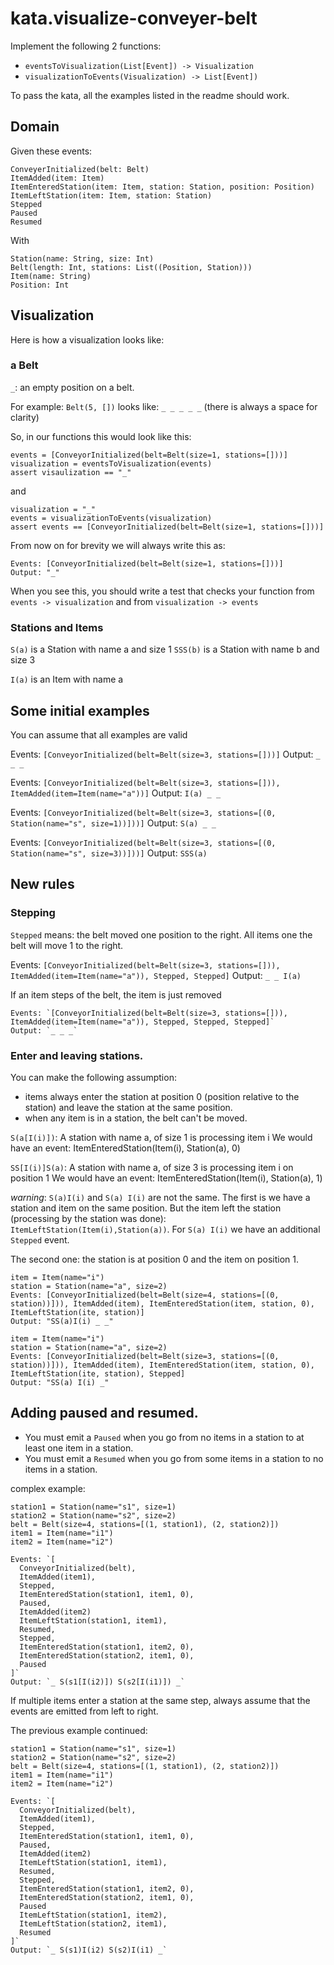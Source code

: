 # kata.visualize-conveyer-belt

Implement the following 2 functions:

* `eventsToVisualization(List[Event]) -> Visualization`
* `visualizationToEvents(Visualization) -> List[Event])`

To pass the kata, all the examples listed in the readme should work.

## Domain

Given these events:

```
ConveyerInitialized(belt: Belt)
ItemAdded(item: Item)
ItemEnteredStation(item: Item, station: Station, position: Position)
ItemLeftStation(item: Item, station: Station)
Stepped
Paused
Resumed
```

With

```
Station(name: String, size: Int)
Belt(length: Int, stations: List((Position, Station)))
Item(name: String)
Position: Int
```

## Visualization

Here is how a visualization looks like:

### a Belt

`_`: an empty position on a belt.

For example: `Belt(5, [])` looks like: `_ _ _ _ _` (there is always a space for clarity)

So, in our functions this would look like this:

```
events = [ConveyorInitialized(belt=Belt(size=1, stations=[]))]
visualization = eventsToVisualization(events)
assert visaulization == "_"
```

and

```
visualization = "_"
events = visualizationToEvents(visualization)
assert events == [ConveyorInitialized(belt=Belt(size=1, stations=[]))]
```

From now on for brevity we will always write this as:

```
Events: [ConveyorInitialized(belt=Belt(size=1, stations=[]))]
Output: "_"
```

When you see this, you should write a test that checks your function from `events -> visualization` and from `visualization -> events`

### Stations and Items

`S(a)` is a Station with name a and size 1
`SSS(b)` is a Station with name b and size 3

`I(a)` is an Item with name a

## Some initial examples

You can assume that all examples are valid

Events: `[ConveyorInitialized(belt=Belt(size=3, stations=[]))]`
Output: `_ _ _`

Events: `[ConveyorInitialized(belt=Belt(size=3, stations=[])), ItemAdded(item=Item(name="a"))]`
Output: `I(a) _ _`

Events: `[ConveyorInitialized(belt=Belt(size=3, stations=[(0, Station(name="s", size=1))]))]`
Output: `S(a) _ _` 

Events: `[ConveyorInitialized(belt=Belt(size=3, stations=[(0, Station(name="s", size=3))]))]`
Output: `SSS(a)`

## New rules

### Stepping

`Stepped` means: the belt moved one position to the right. All items one the belt will move 1 to the right.

Events: `[ConveyorInitialized(belt=Belt(size=3, stations=[])), ItemAdded(item=Item(name="a")), Stepped, Stepped]`
Output: `_ _ I(a)`

If an item steps of the belt, the item is just removed

```
Events: `[ConveyorInitialized(belt=Belt(size=3, stations=[])), ItemAdded(item=Item(name="a")), Stepped, Stepped, Stepped]`
Output: `_ _ _`
```

### Enter and leaving stations.

You can make the following assumption:
* items always enter the station at position 0 (position relative to the station) and leave the station at the same position.
* when any item is in a station, the belt can't be moved.

`S(a[I(i)])`: A station with name a, of size 1 is processing item i
We would have an event: ItemEnteredStation(Item(i), Station(a), 0)

`SS[I(i)]S(a)`: A station with name a, of size 3 is processing item i on position 1
We would have an event: ItemEnteredStation(Item(i), Station(a), 1)

*warning*:
`S(a)I(i)` and `S(a) I(i)` are not the same.
The first is we have a station and item on the same position. But the item left the station (processing by the station was done): `ItemLeftStation(Item(i),Station(a))`.
For `S(a) I(i)` we have an additional `Stepped` event.

The second one: the station is at position 0 and the item on position 1.

```
item = Item(name="i")
station = Station(name="a", size=2)
Events: [ConveyorInitialized(belt=Belt(size=4, stations=[(0, station))])), ItemAdded(item), ItemEnteredStation(item, station, 0), ItemLeftStation(ite, station)]
Output: "SS(a)I(i) _ _"
```

```
item = Item(name="i")
station = Station(name="a", size=2)
Events: [ConveyorInitialized(belt=Belt(size=3, stations=[(0, station))])), ItemAdded(item), ItemEnteredStation(item, station, 0), ItemLeftStation(ite, station), Stepped]
Output: "SS(a) I(i) _"
```

## Adding paused and resumed.

* You must emit a `Paused` when you go from no items in a station to at least one item in a station.
* You must emit a `Resumed` when you go from some items in a station to no items in a station.

complex example:

```
station1 = Station(name="s1", size=1)
station2 = Station(name="s2", size=2)
belt = Belt(size=4, stations=[(1, station1), (2, station2)])
item1 = Item(name="i1")
item2 = Item(name="i2")

Events: `[
  ConveyorInitialized(belt),
  ItemAdded(item1),
  Stepped,
  ItemEnteredStation(station1, item1, 0),
  Paused,
  ItemAdded(item2)
  ItemLeftStation(station1, item1),
  Resumed,
  Stepped,
  ItemEnteredStation(station1, item2, 0),
  ItemEnteredStation(station2, item1, 0),
  Paused
]`
Output: `_ S(s1[I(i2)]) S(s2[I(i1)]) _`
```

If multiple items enter a station at the same step, always assume that the events are emitted from left to right.

The previous example continued:

```
station1 = Station(name="s1", size=1)
station2 = Station(name="s2", size=2)
belt = Belt(size=4, stations=[(1, station1), (2, station2)])
item1 = Item(name="i1")
item2 = Item(name="i2")

Events: `[
  ConveyorInitialized(belt),
  ItemAdded(item1),
  Stepped,
  ItemEnteredStation(station1, item1, 0),
  Paused,
  ItemAdded(item2)
  ItemLeftStation(station1, item1),
  Resumed,
  Stepped,
  ItemEnteredStation(station1, item2, 0),
  ItemEnteredStation(station2, item1, 0),
  Paused
  ItemLeftStation(station1, item2),
  ItemLeftStation(station2, item1),
  Resumed
]`
Output: `_ S(s1)I(i2) S(s2)I(i1) _`
```


